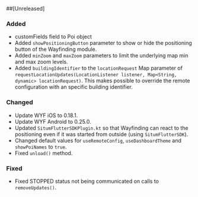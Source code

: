 ##[Unreleased]

### Added
* customFields field to Poi object
* Added `showPositioningButton` parameter to show or hide the positioning button of the Wayfinding
  module.
* Added `minZoom` and `maxZoom` parameters to limit the underlying map min and max zoom levels.
* Added `buildingIdentifier` to the `locationRequest` Map parameter of `requestLocationUpdates(LocationListener listener, Map<String, dynamic> locationRequest)`.
  This makes possible to override the remote configuration with an specific building identifier.

### Changed
* Update WYF iOS to 0.18.1.
* Update WYF Android to 0.25.0.
* Updated `SitumFlutterSDKPlugin.kt` so that Wayfinding can react to the positioning even if it was
  started from outside (using `SitumFlutterSDK`).
* Changed default values for `useRemoteConfig`, `useDashboardTheme` and `showPoiNames` to `true`.
* Fixed `unload()` method.

### Fixed
* Fixed STOPPED status not being communicated on calls to `removeUpdates()`.
